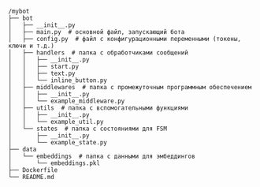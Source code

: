 <code>
/mybot
├── bot
│   ├── __init__.py
│   ├── main.py  # основной файл, запускающий бота
│   ├── config.py  # файл с конфигурационными переменными (токены, ключи и т.д.)
│   ├── handlers  # папка с обработчиками сообщений
│   │   ├── __init__.py
│   │   ├── start.py
│   │   ├── text.py
│   │   └── inline_button.py
│   ├── middlewares  # папка с промежуточным программным обеспечением
│   │   ├── __init__.py
│   │   └── example_middleware.py
│   ├── utils  # папка с вспомогательными функциями
│   │   ├── __init__.py
│   │   └── example_util.py
│   └── states  # папка с состояниями для FSM
│       ├── __init__.py
│       └── example_state.py
├── data
│   └── embeddings  # папка с данными для эмбеддингов
│       └── embeddings.pkl
├── Dockerfile
└── README.md
</code>
